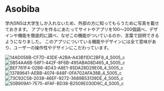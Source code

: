 # Asobiba
学内SNSは大学生しか入れないため、外部の方に知ってもらうために写真を載せておきます。
アプリを作るにあたってサイトやアプリを100〜200個調べ、デザインや機能を徹底的に調べ、なぜこの機能がついているのか、言葉で説明できるようになりました。
このアプリについている機能やデザインには全て意味があり、ユーザーの操作性やデザインにこだわっています。

![14AD056B-CF7D-43DE-A2BA-A43B11DC2BF8_4_5005_c](https://github.com/7kaito/Asobiba/assets/135838724/a7269e55-b25e-4aba-8c81-f230dde5f27c)
![5B54AA6B-56F1-442F-8F6B-495ABA08D465_4_5005_c](https://github.com/7kaito/Asobiba/assets/135838724/968251b7-69a3-4699-af1b-a9d85e7955c8)
![BEF761F4-02B6-4D43-A8E1-85DA28D29E06_4_5005_c](https://github.com/7kaito/Asobiba/assets/135838724/b3bffdb4-f53e-47fa-b04d-efd694d0449e)
![13789641-AEBB-4074-848F-0FA702AFA38B_4_5005_c](https://github.com/7kaito/Asobiba/assets/135838724/5af6105c-9609-410a-aedc-5bbe36862411)
![73C92C58-2038-46EF-9272-3689B53139DE_4_5005_c](https://github.com/7kaito/Asobiba/assets/135838724/3327c732-1241-4dbe-a95f-615d22985b4b)
![50B909A1-7E75-4FAF-BD38-B2509E030D9C_4_5005_c](https://github.com/7kaito/Asobiba/assets/135838724/5a3d566f-0621-4adb-aa14-91ca35f3b99d)
